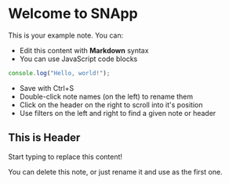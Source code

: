 # Welcome to SNApp

This is your example note. You can:

- Edit this content with **Markdown** syntax
- You can use JavaScript code blocks

```javascript
console.log("Hello, world!");
```

- Save with Ctrl+S
- Double-click note names (on the left) to rename them
- Click on the header on the right to scroll into it's position
- Use filters on the left and right to find a given note or header

## This is Header

Start typing to replace this content!

You can delete this note, or just rename it and use as the first one.
